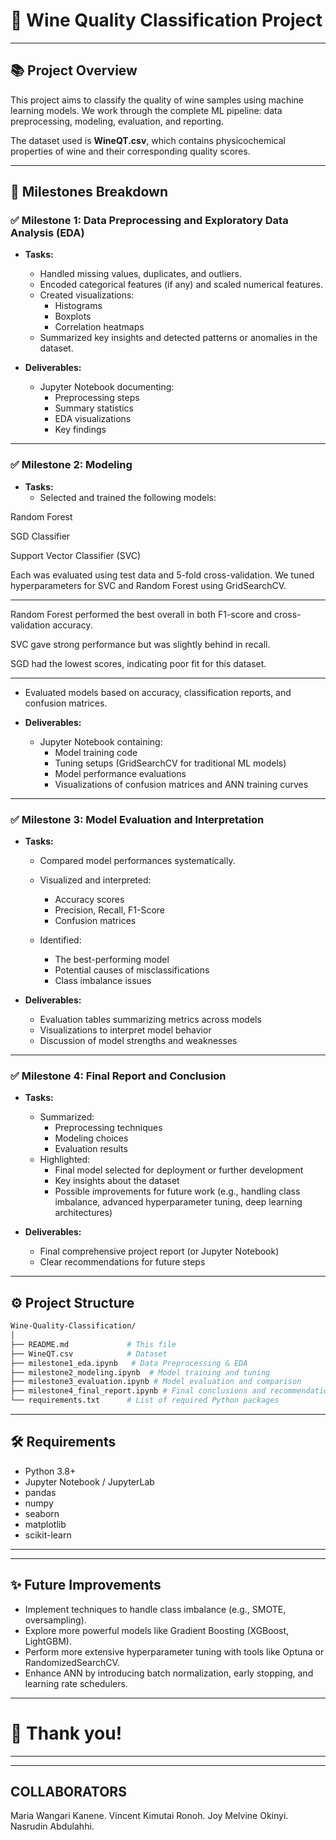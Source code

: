 
# 🍷 Wine Quality Classification Project

---

## 📚 Project Overview
This project aims to classify the quality of wine samples using machine learning models. We work through the complete ML pipeline: data preprocessing, modeling, evaluation, and reporting.

The dataset used is **WineQT.csv**, which contains physicochemical properties of wine and their corresponding quality scores.

---

## 🏁 Milestones Breakdown

### ✅ Milestone 1: Data Preprocessing and Exploratory Data Analysis (EDA)

- **Tasks:**
  - Handled missing values, duplicates, and outliers.
  - Encoded categorical features (if any) and scaled numerical features.
  - Created visualizations:
    - Histograms
    - Boxplots
    - Correlation heatmaps
  - Summarized key insights and detected patterns or anomalies in the dataset.

- **Deliverables:**
  - Jupyter Notebook documenting:
    - Preprocessing steps
    - Summary statistics
    - EDA visualizations
    - Key findings

---

### ✅ Milestone 2: Modeling

- **Tasks:**
  - Selected and trained the following models:

Random Forest

SGD Classifier

Support Vector Classifier (SVC)


Each was evaluated using test data and 5-fold cross-validation.
We tuned hyperparameters for SVC and Random Forest using GridSearchCV.



---


Random Forest performed the best overall in both F1-score and cross-validation accuracy.

SVC gave strong performance but was slightly behind in recall.

SGD had the lowest scores, indicating poor fit for this dataset.




---
  - Evaluated models based on accuracy, classification reports, and confusion matrices.

- **Deliverables:**
  - Jupyter Notebook containing:
    - Model training code
    - Tuning setups (GridSearchCV for traditional ML models)
    - Model performance evaluations
    - Visualizations of confusion matrices and ANN training curves

---

### ✅ Milestone 3: Model Evaluation and Interpretation

- **Tasks:**
  - Compared model performances systematically.
  - Visualized and interpreted:
    - Accuracy scores
    - Precision, Recall, F1-Score
    - Confusion matrices
  
  - Identified:
    - The best-performing model
    - Potential causes of misclassifications
    - Class imbalance issues

- **Deliverables:**
  - Evaluation tables summarizing metrics across models
  - Visualizations to interpret model behavior
  - Discussion of model strengths and weaknesses

---

### ✅ Milestone 4: Final Report and Conclusion

- **Tasks:**
  - Summarized:
    - Preprocessing techniques
    - Modeling choices
    - Evaluation results
  - Highlighted:
    - Final model selected for deployment or further development
    - Key insights about the dataset
    - Possible improvements for future work (e.g., handling class imbalance, advanced hyperparameter tuning, deep learning architectures)

- **Deliverables:**
  - Final comprehensive project report (or Jupyter Notebook)
  - Clear recommendations for future steps

---

## ⚙️ Project Structure

```bash
Wine-Quality-Classification/
│
├── README.md             # This file
├── WineQT.csv            # Dataset
├── milestone1_eda.ipynb   # Data Preprocessing & EDA
├── milestone2_modeling.ipynb  # Model training and tuning
├── milestone3_evaluation.ipynb # Model evaluation and comparison
├── milestone4_final_report.ipynb # Final conclusions and recommendations
└── requirements.txt      # List of required Python packages
```

---

## 🛠️ Requirements

- Python 3.8+
- Jupyter Notebook / JupyterLab
- pandas
- numpy
- seaborn
- matplotlib
- scikit-learn


---



---

## ✨ Future Improvements

- Implement techniques to handle class imbalance (e.g., SMOTE, oversampling).
- Explore more powerful models like Gradient Boosting (XGBoost, LightGBM).
- Perform more extensive hyperparameter tuning with tools like Optuna or RandomizedSearchCV.
- Enhance ANN by introducing batch normalization, early stopping, and learning rate schedulers.

---

# 🚀 Thank you!

---

---

## COLLABORATORS
Maria Wangari Kanene.
Vincent Kimutai Ronoh.
Joy Melvine Okinyi.
Nasrudin Abdulahhi.
